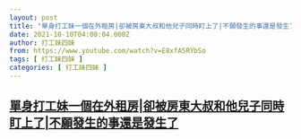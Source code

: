 ```yaml
---
layout: post
title: "單身打工妹一個在外租房|卻被房東大叔和他兒子同時盯上了|不願發生的事還是發生了"
date: 2021-10-10T04:00:04.000Z
author: 打工妹四妹
from: https://www.youtube.com/watch?v=E8xfA5RYbSo
tags: [ 打工妹四妹 ]
categories: [ 打工妹四妹 ]
---
```

<!--1633838404000-->
[單身打工妹一個在外租房|卻被房東大叔和他兒子同時盯上了|不願發生的事還是發生了](https://www.youtube.com/watch?v=E8xfA5RYbSo)
------

<div>

</div>
